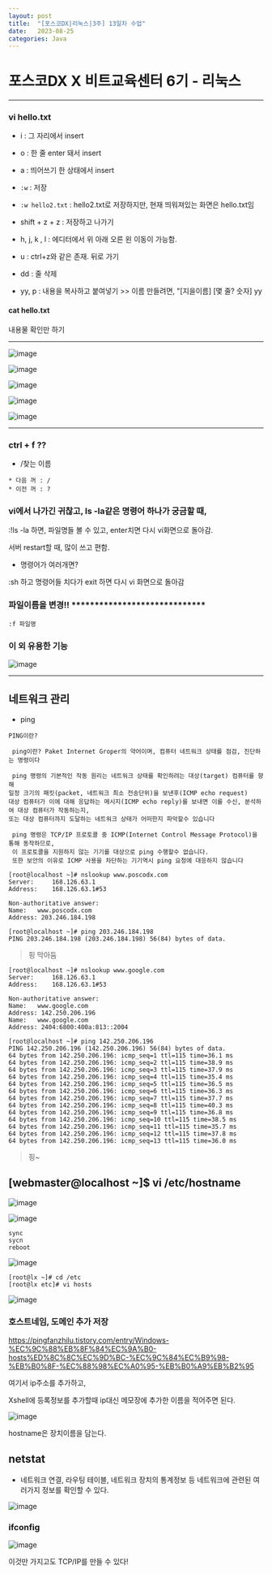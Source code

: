 ```yaml
---
layout: post
title:  "[포스코DX|리눅스|3주] 13일차 수업"
date:   2023-08-25
categories: Java
---
```

# 포스코DX X 비트교육센터 6기 - 리눅스

---

### vi hello.txt

- i : 그 자리에서 insert
- o : 한 줄 enter 돼서 insert
- a : 띄어쓰기 한 상태에서 insert


- `:w` : 저장
- `:w hello2.txt` : hello2.txt로 저장하지만, 현재 띄워져있는 화면은 hello.txt임

- shift + z + z : 저장하고 나가기

- h, j, k , l : 에디터에서 위 아래 오른 왼 이동이 가능함.

- u : ctrl+z와 같은 존재. 뒤로 가기
- dd : 줄 삭제

- yy, p : 내용을 복사하고 붙여넣기 >> 이름 만들려면, "[지을이름] [몇 줄? 숫자] yy 


#### cat hello.txt

내용물 확인만 하기


---


![image](https://github.com/talkingOrange/talkingOrange.github.io/assets/88815795/35475a15-5d3c-4b32-8598-cb75abf87419)

![image](https://github.com/talkingOrange/talkingOrange.github.io/assets/88815795/88b95fc6-1205-406c-a1f9-9155dd5c65a2)

![image](https://github.com/talkingOrange/talkingOrange.github.io/assets/88815795/5f97e03d-cb2b-4b3c-bf4f-45361eb4b626)

![image](https://github.com/talkingOrange/talkingOrange.github.io/assets/88815795/b4f25661-e734-4f86-92ee-ae6f220fe295)

![image](https://github.com/talkingOrange/talkingOrange.github.io/assets/88815795/3f4398b7-66df-4e00-ad27-376ffbf76e02)


---


### ctrl + f ??

- /찾는 이름

```
* 다음 꺼 : /
* 이전 꺼 : ?
```

### vi에서 나가긴 귀찮고, ls -la같은 명령어 하나가 궁금할 때,

:!ls -la 하면, 파일명들 볼 수 있고, enter치면 다시 vi화면으로 돌아감.

서버 restart할 때, 많이 쓰고 편함.

- 명령어가 여러개면?

:sh 하고 명령어들 치다가 exit 하면 다시 vi 화면으로 돌아감 


### 파일이름을 변경!! *****************************

`:f 파일명`

### 이 외 유용한 기능 

![image](https://github.com/talkingOrange/talkingOrange.github.io/assets/88815795/37cbcc1a-8dfd-4781-ba0a-6d37dd61bb3f)


---

## 네트워크 관리


- ping

```console
PING이란?

 ping이란? Paket Internet Groper의 약어이며, 컴퓨터 네트워크 상태를 점검, 진단하는 명령이다

 ping 명령의 기본적인 작동 원리는 네트워크 상태를 확인하려는 대상(target) 컴퓨터를 향해
일정 크기의 패킷(packet, 네트워크 최소 전송단위)을 보낸후(ICMP echo request)
대상 컴퓨터가 이에 대해 응답하는 메시지(ICMP echo reply)를 보내면 이를 수신, 분석하여 대상 컴퓨터가 작동하는지,
또는 대상 컴퓨터까지 도달하는 네트워크 상태가 어떠한지 파악할수 있습니다

 ping 명령은 TCP/IP 프로토콜 중 ICMP(Internet Control Message Protocol)을 통해 동작하므로,
 이 프로토콜을 지원하지 않는 기기를 대상으로 ping 수행할수 없습니다.
 또한 보안의 이유로 ICMP 사용을 차단하는 기기역시 ping 요청에 대응하지 않습니다
```

```console
[root@localhost ~]# nslookup www.poscodx.com
Server:		168.126.63.1
Address:	168.126.63.1#53

Non-authoritative answer:
Name:	www.poscodx.com
Address: 203.246.184.198

[root@localhost ~]# ping 203.246.184.198
PING 203.246.184.198 (203.246.184.198) 56(84) bytes of data.
```

> 핑 막아둠


```console
[root@localhost ~]# nslookup www.google.com
Server:		168.126.63.1
Address:	168.126.63.1#53

Non-authoritative answer:
Name:	www.google.com
Address: 142.250.206.196
Name:	www.google.com
Address: 2404:6800:400a:813::2004

[root@localhost ~]# ping 142.250.206.196
PING 142.250.206.196 (142.250.206.196) 56(84) bytes of data.
64 bytes from 142.250.206.196: icmp_seq=1 ttl=115 time=36.1 ms
64 bytes from 142.250.206.196: icmp_seq=2 ttl=115 time=38.9 ms
64 bytes from 142.250.206.196: icmp_seq=3 ttl=115 time=37.9 ms
64 bytes from 142.250.206.196: icmp_seq=4 ttl=115 time=35.4 ms
64 bytes from 142.250.206.196: icmp_seq=5 ttl=115 time=36.5 ms
64 bytes from 142.250.206.196: icmp_seq=6 ttl=115 time=36.3 ms
64 bytes from 142.250.206.196: icmp_seq=7 ttl=115 time=37.7 ms
64 bytes from 142.250.206.196: icmp_seq=8 ttl=115 time=40.3 ms
64 bytes from 142.250.206.196: icmp_seq=9 ttl=115 time=36.8 ms
64 bytes from 142.250.206.196: icmp_seq=10 ttl=115 time=38.5 ms
64 bytes from 142.250.206.196: icmp_seq=11 ttl=115 time=35.7 ms
64 bytes from 142.250.206.196: icmp_seq=12 ttl=115 time=37.8 ms
64 bytes from 142.250.206.196: icmp_seq=13 ttl=115 time=36.0 ms

```

> 핑~



## [webmaster@localhost ~]$ vi /etc/hostname

 ![image](https://github.com/talkingOrange/talkingOrange.github.io/assets/88815795/5a4a2742-8dd5-4632-ba79-6257816629f5)


![image](https://github.com/talkingOrange/talkingOrange.github.io/assets/88815795/738c5f97-1e6e-4487-9ebc-046fcfcfd8fc)


```
sync 
sycn
reboot
```

![image](https://github.com/talkingOrange/talkingOrange.github.io/assets/88815795/0037a46b-b70f-46b9-a403-8b194aef5757)



```
[root@lx ~]# cd /etc
[root@lx etc]# vi hosts
```

![image](https://github.com/talkingOrange/talkingOrange.github.io/assets/88815795/4fa81613-6ef5-4d26-8dd5-08a7f618a2dc)



### 호스트네임, 도메인 추가 저장

https://pingfanzhilu.tistory.com/entry/Windows-%EC%9C%88%EB%8F%84%EC%9A%B0-hosts%ED%8C%8C%EC%9D%BC-%EC%9C%84%EC%B9%98-%EB%B0%8F-%EC%88%98%EC%A0%95-%EB%B0%A9%EB%B2%95

여기서 ip주소를 추가하고,

Xshell에 등록정보를 추가할때 ip대신 메모장에 추가한 이름을 적어주면 된다.

![image](https://github.com/talkingOrange/talkingOrange.github.io/assets/88815795/3f11c77a-3b65-4956-ba6c-0b150a50404b)

hostname은 장치이름을 담는다.



## netstat

- 네트워크 연결, 라우팅 테이블, 네트워크 장치의 통계정보 등 네트워크에 관련된 여러가지 정보를 확인할 수 있다.

![image](https://github.com/talkingOrange/talkingOrange.github.io/assets/88815795/4c696140-ea68-4677-a696-1252922eeafb)


### ifconfig

![image](https://github.com/talkingOrange/talkingOrange.github.io/assets/88815795/c9dead46-e61a-49f7-b50d-82caaab8e391)

이것만 가지고도 TCP/IP를 만들 수 있다!

